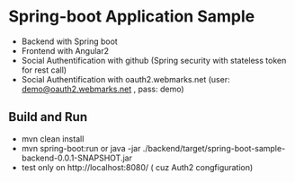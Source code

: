 # Spring-boot Application Sample

+ Backend with Spring boot
+ Frontend with Angular2 
+ Social Authentification with github (Spring security with stateless  token for rest call)
+ Social Authentification with oauth2.webmarks.net (user: demo@oauth2.webmarks.net , pass: demo)

## Build and Run

+ mvn clean install
+ mvn spring-boot:run or java -jar ./backend/target/spring-boot-sample-backend-0.0.1-SNAPSHOT.jar
+ test only on http://localhost:8080/  ( cuz Auth2 congfiguration)


